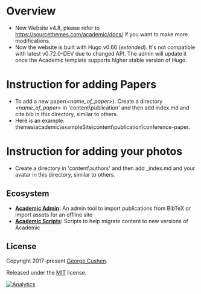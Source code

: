 # Overview
- New Website v4.8, please refer to https://sourcethemes.com/academic/docs/ if you want to make more modifications.
- Now the website is built with Hugo v0.66 (*extended*). It's not compatible with latest v0.72.0-DEV due to changed API. The admin will update it once the Academic template supports higher stable version of Hugo.

# Instruction for adding Papers
- To add a new paper(*<name_of_paper>*). Create a directory *<name_of_paper>* in 'content\publication\' and then add index.md and cite.bib in this directory, similar to others. 
- Here is an example: themes\academic\exampleSite\content\publication\conference-paper.

# Instruction for adding your photos
- Create a directory in 'content\authors' and then add _index.md and your avatar in this directory, similar to others. 

## Ecosystem

* **[Academic Admin](https://github.com/sourcethemes/academic-admin):** An admin tool to import publications from BibTeX or import assets for an offline site
* **[Academic Scripts](https://github.com/sourcethemes/academic-scripts):** Scripts to help migrate content to new versions of Academic

## License

Copyright 2017-present [George Cushen](https://georgecushen.com).

Released under the [MIT](https://github.com/sourcethemes/academic-kickstart/blob/master/LICENSE.md) license.

[![Analytics](https://ga-beacon.appspot.com/UA-78646709-2/academic-kickstart/readme?pixel)](https://github.com/igrigorik/ga-beacon)
